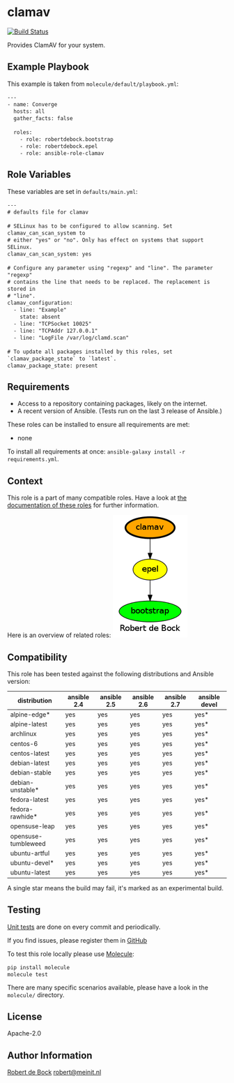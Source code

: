 clamav
=========

[![Build Status](https://travis-ci.org/robertdebock/ansible-role-clamav.svg?branch=master)](https://travis-ci.org/robertdebock/ansible-role-clamav)

Provides ClamAV for your system.


Example Playbook
----------------

This example is taken from `molecule/default/playbook.yml`:
```
---
- name: Converge
  hosts: all
  gather_facts: false

  roles:
    - role: robertdebock.bootstrap
    - role: robertdebock.epel
    - role: ansible-role-clamav

```

Role Variables
--------------

These variables are set in `defaults/main.yml`:
```
---
# defaults file for clamav

# SELinux has to be configured to allow scanning. Set clamav_can_scan_system to
# either "yes" or "no". Only has effect on systems that support SELinux.
clamav_can_scan_system: yes

# Configure any parameter using "regexp" and "line". The parameter "regexp"
# contains the line that needs to be replaced. The replacement is stored in
# "line".
clamav_configuration:
  - line: "Example"
    state: absent
  - line: "TCPSocket 10025"
  - line: "TCPAddr 127.0.0.1"
  - line: "LogFile /var/log/clamd.scan"

# To update all packages installed by this roles, set `clamav_package_state` to `latest`.
clamav_package_state: present

```

Requirements
------------

- Access to a repository containing packages, likely on the internet.
- A recent version of Ansible. (Tests run on the last 3 release of Ansible.)

These roles can be installed to ensure all requirements are met:

- none

To install all requirements at once: `ansible-galaxy install -r requirements.yml`.

Context
-------

This role is a part of many compatible roles. Have a look at [the documentation of these roles](https://robertdebock.nl/) for further information.

Here is an overview of related roles:
![dependencies](https://raw.githubusercontent.com/robertdebock/drawings/artifacts/clamav.png "Dependency")


Compatibility
-------------

This role has been tested against the following distributions and Ansible version:

|distribution|ansible 2.4|ansible 2.5|ansible 2.6|ansible 2.7|ansible devel|
|------------|-----------|-----------|-----------|-----------|-------------|
|alpine-edge*|yes|yes|yes|yes|yes*|
|alpine-latest|yes|yes|yes|yes|yes*|
|archlinux|yes|yes|yes|yes|yes*|
|centos-6|yes|yes|yes|yes|yes*|
|centos-latest|yes|yes|yes|yes|yes*|
|debian-latest|yes|yes|yes|yes|yes*|
|debian-stable|yes|yes|yes|yes|yes*|
|debian-unstable*|yes|yes|yes|yes|yes*|
|fedora-latest|yes|yes|yes|yes|yes*|
|fedora-rawhide*|yes|yes|yes|yes|yes*|
|opensuse-leap|yes|yes|yes|yes|yes*|
|opensuse-tumbleweed|yes|yes|yes|yes|yes*|
|ubuntu-artful|yes|yes|yes|yes|yes*|
|ubuntu-devel*|yes|yes|yes|yes|yes*|
|ubuntu-latest|yes|yes|yes|yes|yes*|

A single star means the build may fail, it's marked as an experimental build.

Testing
-------

[Unit tests](https://travis-ci.org/robertdebock/ansible-role-clamav) are done on every commit and periodically.

If you find issues, please register them in [GitHub](https://github.com/robertdebock/ansible-role-clamav/issues)

To test this role locally please use [Molecule](https://github.com/metacloud/molecule):
```
pip install molecule
molecule test
```
There are many specific scenarios available, please have a look in the `molecule/` directory.


License
-------

Apache-2.0


Author Information
------------------

[Robert de Bock](https://robertdebock.nl/) <robert@meinit.nl>
